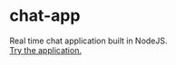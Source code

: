 # chat-app
Real time chat application built in NodeJS.</br>
<a href='https://meylis-chat-app.herokuapp.com/'>Try the application.</a>
